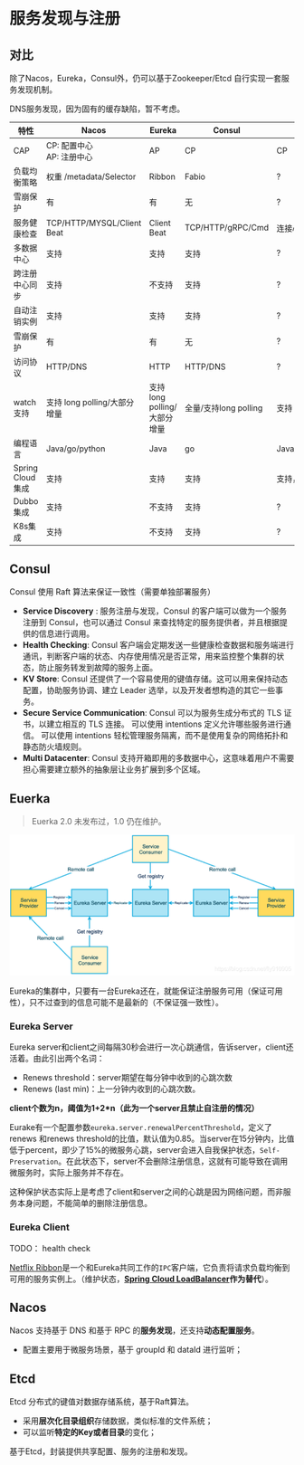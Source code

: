 # 服务发现与注册

## 对比

除了Nacos，Eureka，Consul外，仍可以基于Zookeeper/Etcd 自行实现一套服务发现机制。

DNS服务发现，因为固有的缓存缺陷，暂不考虑。

| 特性              | Nacos                         | Eureka                       | Consul                | Etcd               |
| ----------------- | ----------------------------- | ---------------------------- | --------------------- | ------------------ |
| CAP               | CP: 配置中心<br/>AP: 注册中心 | AP                           | CP                    | CP                 |
| 负载均衡策略      | 权重 /metadata/Selector       | Ribbon                       | Fabio                 | ?                  |
| 雪崩保护          | 有                            | 有                           | 无                    | ?                  |
| 服务健康检查      | TCP/HTTP/MYSQL/Client Beat    | Client Beat                  | TCP/HTTP/gRPC/Cmd     | 连接心跳           |
| 多数据中心        | 支持                          | 支持                         | 支持                  | ?                  |
| 跨注册中心同步    | 支持                          | 不支持                       | 支持                  | ?                  |
| 自动注销实例      | 支持                          | 支持                         | 支持                  | ?                  |
| 雪崩保护          | 有                            | 有                           | 无                    | ?                  |
| 访问协议          | HTTP/DNS                      | HTTP                         | HTTP/DNS              | ?                  |
| watch支持         | 支持 long polling/大部分增量  | 支持 long polling/大部分增量 | 全量/支持long polling | 支持 long polling  |
| 编程语言          | Java/go/python                | Java                         | go                    | Java/go/python/lua |
| Spring Cloud 集成 | 支持                          | 支持                         | 支持                  | 支持，2019年最新   |
| Dubbo集成         | 支持                          | 不支持                       | 支持                  | ?                  |
| K8s集成           | 支持                          | 不支持                       | 支持                  | ?                  |



## Consul

Consul 使用 Raft 算法来保证一致性（需要单独部署服务）

- **Service Discovery** : 服务注册与发现，Consul 的客户端可以做为一个服务注册到 Consul，也可以通过 Consul 来查找特定的服务提供者，并且根据提供的信息进行调用。
- **Health Checking**: Consul 客户端会定期发送一些健康检查数据和服务端进行通讯，判断客户端的状态、内存使用情况是否正常，用来监控整个集群的状态，防止服务转发到故障的服务上面。
- **KV Store**: Consul 还提供了一个容易使用的键值存储。这可以用来保持动态配置，协助服务协调、建立 Leader 选举，以及开发者想构造的其它一些事务。
- **Secure Service Communication**: Consul 可以为服务生成分布式的 TLS 证书，以建立相互的 TLS 连接。 可以使用 intentions 定义允许哪些服务进行通信。 可以使用 intentions 轻松管理服务隔离，而不是使用复杂的网络拓扑和静态防火墙规则。
- **Multi Datacenter**: Consul 支持开箱即用的多数据中心，这意味着用户不需要担心需要建立额外的抽象层让业务扩展到多个区域。



## Euerka

> Euerka 2.0 未发布过，1.0 仍在维护。

![img](pics/eureka_arch.png)

Eureka的集群中，只要有一台Eureka还在，就能保证注册服务可用（保证可用性），只不过查到的信息可能不是最新的（不保证强一致性）。

### Eureka Server

Eureka server和client之间每隔30秒会进行一次心跳通信，告诉server，client还活着。由此引出两个名词： 

- Renews threshold：server期望在每分钟中收到的心跳次数 
- Renews (last min)：上一分钟内收到的心跳次数。

**client个数为n，阈值为1+2*n（此为一个server且禁止自注册的情况）** 

Eurake有一个配置参数`eureka.server.renewalPercentThreshold`，定义了renews 和renews threshold的比值，默认值为0.85。当server在15分钟内，比值低于percent，即少了15%的微服务心跳，server会进入自我保护状态，`Self-Preservation`。在此状态下，server不会删除注册信息，这就有可能导致在调用微服务时，实际上服务并不存在。 

这种保护状态实际上是考虑了client和server之间的心跳是因为网络问题，而非服务本身问题，不能简单的删除注册信息。

### Eureka Client

TODO： health check

[Netﬂix Ribbon](https://github.com/Netflix/ribbon)是一个和Eureka共同工作的`IPC`客户端，它负责将请求负载均衡到可用的服务实例上。（维护状态，**[Spring Cloud LoadBalancer](https://cloud.spring.io/spring-cloud-static/spring-cloud-netflix/2.2.2.RELEASE/reference/html/#disabling-ribbon-with-eureka-server-and-client-starters)作为替代**）。



## Nacos

Nacos 支持基于 DNS 和基于 RPC 的**服务发现**，还支持**动态配置服务**。

- 配置主要用于微服务场景，基于 groupId 和 dataId 进行监听；



## Etcd

Etcd 分布式的键值对数据存储系统，基于Raft算法。

- 采用**层次化目录组织**存储数据，类似标准的文件系统；
- 可以监听**特定的Key或者目录**的变化；

基于Etcd，封装提供共享配置、服务的注册和发现。
